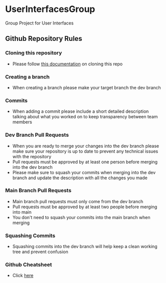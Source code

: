 # UserInterfacesGroup
Group Project for User Interfaces



## Github Repository Rules
### Cloning this repository
- Please follow [this documentation](https://docs.github.com/en/repositories/creating-and-managing-repositories/cloning-a-repository) on cloning this repo 
### Creating a branch
- When creating a branch please make your target branch the dev branch
### Commits
- When adding a commit please include a short detailed description talking about what you worked on to keep transparency between team members
### Dev Branch Pull Requests
- When you are ready to merge your changes into the dev branch please make sure your repository is up to date to prevent any technical issues with the repository
- Pull requests must be approved by at least one person before merging into the dev branch
- Please make sure to squash your commits when merging into the dev branch and update the description with all the changes you made
### Main Branch Pull Requests
- Main branch pull requests must only come from the dev branch
- Pull requests must be approved by at least two people before merging into main
- You don't need to squash your commits into the main branch when merging
### Squashing Commits
- Squashing commits into the dev branch will help keep a clean working tree and prevent confusion
### Github Cheatsheet
- Click [here](https://education.github.com/git-cheat-sheet-education.pdf)
